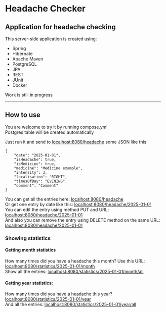# Headache Checker

## Application for headache checking

This server-side application is created using:
* Spring
* Hibernate
* Apache Maven
* PostgreSQL
* JPA
* REST
* JUnit
* Docker

Work is still in progress
***

## How to use

You are welcome to try it by running compose.yml\
Postgres table will be created automatically

Just run it and send to <localhost:8080/headache> some JSON like this:
```
{
    "date": "2025-01-01",
    "isHeadache": true,
    "isMedicine": true,
    "medicine": "Medicine example",
    "intensity": 3,
    "localisation": "RIGHT",
    "timesOfDay": "EVENING",
    "comment": "Comment"
}
```

You can get all the entries here: [localhost:8080/headache](localhost:8080/headache)\
Or get one entry by date like this: [localhost:8080/headache/2025-01-01](localhost:8080/headache/2025-01-01)\
You can edit the entry using method PUT and URL: [localhost:8080/headache/2025-01-01](localhost:8080/headache/2025-01-01)\
And also you can remove the entry using DELETE method on the same URL: [localhost:8080/headache/2025-01-01](localhost:8080/headache/2025-01-01)

### Showing statistics

#### Getting month statistics
How many times did you have a headache this month? Use this URL: [localhost:8080/statistics/2025-01-01/month](localhost:8080/statistics/2025-01-01/month)\
Show all the entries: [localhost:8080/statistics/2025-01-01/month/all](localhost:8080/statistics/2025-01-01/month/all)

#### Getting year statistics:
How many times did you have a headache this year? [localhost:8080/statistics/2025-01-01/year](localhost:8080/statistics/2025-01-01/year)\
And all the entries: [localhost:8080/statistics/2025-01-01/year/all](localhost:8080/statistics/2025-01-01/year/all)

